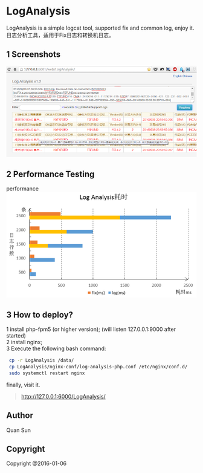 # LogAnalysis

LogAnalysis is a simple logcat tool, supported fix and common log, enjoy it.  
日志分析工具，适用于Fix日志和转换机日志。

## 1 Screenshots

![Effection](https://github.com/ForrestSu/LogAnalysis/raw/master/images/screenshot.png)

## 2 Performance Testing

performance  
![performance](https://github.com/ForrestSu/LogAnalysis/raw/master/images/performance.png)

## 3 How to deploy?

1 install php-fpm5 (or higher version); (will listen 127.0.0.1:9000 after started)  
2 install nginx;  
3 Execute the following bash command:

```bash
 cp -r LogAnalysis /data/
 cp LogAnalysis/nginx-conf/log-analysis-php.conf /etc/nginx/conf.d/
 sudo systemctl restart nginx
```

finally, visit it.

> http://127.0.0.1:6000/LogAnalysis/

## Author

Quan Sun

## Copyright

Copyright @2016-01-06
